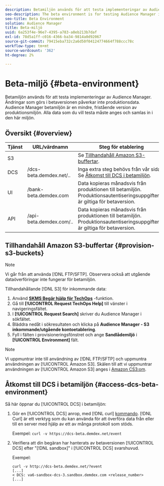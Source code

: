 ```yaml
---
description: Betamiljön används för att testa implementeringar av Audience Manager. Ändringar som görs i betaversionen påverkar inte produktionsdata. Audience Manager betamiljön är en mindre, fristående version av produktionsmiljön. Alla data som du vill testa måste anges och samlas in i den här miljön.
seo-description: The beta environment is for testing Audience Manager implementations. Changes made in beta do not affect production data. The Audience Manager beta environment is a smaller-scale, standalone version of the production environment. All the data that you want to test must be entered and collected in this environment.
seo-title: Beta Environment
solution: Audience Manager
title: Beta-miljö
uuid: 6a253f4e-96e7-4395-a783-a8eb213b7daf
exl-id: 78d5a1ff-c016-4366-ba34-9814a0d92067
source-git-commit: 79415eba732c2a6d50f04124774664f788ccc78c
workflow-type: tm+mt
source-wordcount: '362'
ht-degree: 2%

---
```


# Beta-miljö {#beta-environment}

Betamiljön används för att testa implementeringar av Audience Manager. Ändringar som görs i betaversionen påverkar inte produktionsdata. Audience Manager betamiljön är en mindre, fristående version av produktionsmiljön. Alla data som du vill testa måste anges och samlas in i den här miljön.

## Översikt {#overview}

<!-- beta_environment_admin.xml -->

| Tjänst | URL/värdnamn | Steg för etablering |
|--- |--- |--- |
| S3 |  | Se [Tillhandahåll Amazon S3-buffertar](admin-beta-environment.md#provision-s3-buckets). |
| DCS | /dcs-beta.demdex.net/.. | Inga extra steg behövs från vår sida. Se [Åtkomst till DCS i betamiljön](admin-beta-environment.md#access-dcs-beta-environment). |
| UI | /bank-beta.demdex.com | Data kopieras månadsvis från produktionen till betamiljön. Produktionsautentiseringsuppgifterna är giltiga för betaversion. |
| API | /api-beta.demdex.com/.. | Data kopieras månadsvis från produktionen till betamiljön. Produktionsautentiseringsuppgifterna är giltiga för betaversion. |

## Tillhandahåll Amazon S3-buffertar {#provision-s3-buckets}

>[!NOTE]
>
>Vi går från att använda [!DNL FTP/SFTP]. Observera också att utgående dataöverföringar inte fungerar för betamiljön.

Tillhandahållande [!DNL S3] för inkommande data:

1. Använd [**SKMS Begär hjälp för TechOps**](https://skms.adobe.com/) -funktion.
1. Gå till **[!UICONTROL Request TechOps Help]** till vänster i navigeringsfältet.
1. I **[!UICONTROL Request Search]** skriver du Audience Manager i sökfältet.
1. Bläddra nedåt i sökresultaten och klicka på **Audience Manager - S3 inkommande/utgående kontoetablering**.
1. Fyll i fälten i provisioneringsfönstret och ange **Sandlådemiljö** i **[!UICONTROL Environment]** fält.

>[!NOTE]
>
>Vi uppmuntrar inte till användning av [!DNL FTP/SFTP] och uppmuntra användningen av [!UICONTROL Amazon S3]. Skälen till att vi uppmuntrar användningen av [!UICONTROL Amazon S3] anges i [Amazon CS3:om](https://experienceleague.adobe.com/docs/audience-manager/user-guide/reference/amazon-s3.html).

## Åtkomst till DCS i betamiljön {#access-dcs-beta-environment}

Så här öppnar du [!UICONTROL DCS] i betamiljön:

1. Gör en [!UICONTROL DCS] anrop, med [!DNL curl] [kommando](https://curl.haxx.se/docs/manpage.html). [!DNL Curl] är ett verktyg som du kan använda för att överföra data från eller till en server med hjälp av ett av många protokoll som stöds.

   Exempel: `curl -v https://dcs-beta.demdex.net/event`

1. Verifiera att din begäran har hanterats av betaversionen [!UICONTROL DCS] efter &quot;[!DNL sandbox]&quot; i [!UICONTROL DCS] svarshuvud.

   Exempel:

   ```
   curl -v http://dcs-beta.demdex.net/?event
   [...]
   < DCS: va6-sandbox-dcs-3.sandbox.demdex.com <release_number>
   [...]
   ```

<!--
1. Determine the load balancer's endpoint IP addresses.

   Run the `dig` [command](https://en.wikipedia.org/wiki/Dig_(command)) to determine the IP address of the nearest load balancer. The `dig` command queries the Domain Name System and returns the name and IP addresses of the Audience Manager [!UICONTROL Data Collection Servers (DCS)].

   ```
   dig dcs-beta.demdex.net
   ...
   dcs-sandbox-1754093861.us-east-1.elb.amazonaws.com. 60 IN A 52.87.15.51
   dcs-sandbox-1754093861.us-east-1.elb.amazonaws.com. 60 IN A 50.16.150.8
   dcs-sandbox-1754093861.us-east-1.elb.amazonaws.com. 60 IN A 52.2.228.100
   ```

1. Using one of the addresses in the above table, add a static DNS entry in the [!DNL `/etc/hosts`] file.

   On Windows, modify [!DNL `c:\WINDOWS\system32\drivers\etc\hosts`].

   For example:

[!DNL `52.87.15.51 samplepartner.demdex.net`]

   >[!NOTE]
   >
   >The addresses change occasionally, so you must keep your [!DNL /etc/hosts] file up to date.

   Additionally, if you need to set up ID synchronization, you must add a similar entry for [!DNL dpm.demdex.net.]

[!DNL `52.87.15.51 dpm.demdex.net`] [!DNL]. 

1. Make a [!UICONTROL DCS] call, using the `curl` [command](https://curl.haxx.se/docs/manpage.html). Curl is a tool to transfer data from or to a server, using one of many supported protocols.

   For example:

[!DNL `https://<domain>/event?product=camera`] 

1. Verify that your request was served by the beta [!UICONTROL DCS] by looking for "sandbox" in the [!UICONTROL DCS] response header.

   For example:

   ```
   curl -v https://dcs-beta.demdex.net/?event
   [...]
   < DCS: va6-sandbox-dcs-3.sandbox.demdex.com <release_number>
   [...]
   ```
-->

